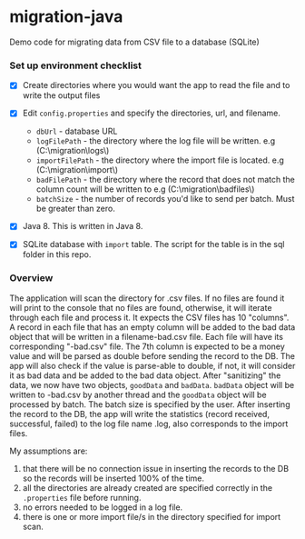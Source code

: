 # migration-java
Demo code for migrating data from CSV file to a database (SQLite)

### Set up environment checklist
- [x] Create directories where you would want the app to read the file and to write the output files
- [x] Edit `config.properties` and specify the directories, url, and filename.

   * `dbUrl` - database URL
   * `logFilePath` - the directory where the log file will be written. e.g (C:\\migration\\logs\\)
   * `importFilePath` - the directory where the import file is located. e.g (C:\\migration\\import\\)
   * `badFilePath` - the directory where the record that does not match the column count will be written to e.g (C:\\migration\\badfiles\\)
   * `batchSize` - the number of records you'd like to send per batch. Must be greater than zero.
- [x] Java 8. This is written in Java 8.
- [x] SQLite database with `import` table. The script for the table is in the sql folder in this repo.

### Overview
The application will scan the directory for .csv files. If no files are found it will print to the console that no files are found, otherwise, it will iterate through each file and process it. It expects the CSV files has 10 "columns". A record in each file that has an empty column will be added to the bad data object that will be written in a filename-bad.csv file. Each file will have its corresponding "-bad.csv" file. The 7th column is expected to be a money value and will be parsed as double before sending the record to the DB. The app will also check if the value is parse-able to double, if not, it will consider it as bad data and be added to the bad data object. After "sanitizing" the data, we now have two objects, `goodData` and `badData`. `badData` object will be written to <filename>-bad.csv by another thread and the `goodData` object will be processed by batch. The batch size is specified by the user. After inserting the record to the DB, the app will write the statistics (record received, successful, failed) to the log file name <filename>.log, also corresponds to the import files. 

My assumptions are: 
 1) that there will be no connection issue in inserting the records to the DB so the records will be inserted 100% of the time.
 2) all the directories are already created are specified correctly in the `.properties` file before running.
 3) no errors needed to be logged in a log file.
 4) there is one or more import file/s in the directory specified for import scan.
